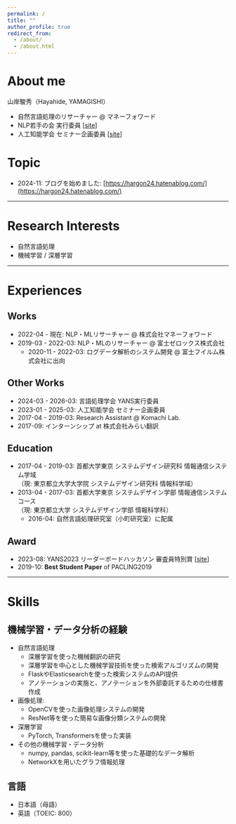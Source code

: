 ```yaml
---
permalink: /
title: ""
author_profile: true
redirect_from: 
  - /about/
  - /about.html
---
```


# About me
山岸駿秀（Hayahide, YAMAGISHI）  
- 自然言語処理のリサーチャー @ マネーフォワード  
- NLP若手の会 実行委員 [[site](https://yans.anlp.jp/entry/yans2024members)]
- 人工知能学会 セミナー企画委員 [[site](https://www.ai-gakkai.or.jp/event/ai-seminar/planningboard_2023/)]

# Topic
- 2024-11: ブログを始めました: [https://hargon24.hatenablog.com/](https://hargon24.hatenablog.com/)

---

# Research Interests
- 自然言語処理
- 機械学習 / 深層学習

---

# Experiences
## Works
- 2022-04 - 現在: NLP・MLリサーチャー @ 株式会社マネーフォワード
- 2019-03 - 2022-03:  NLP・MLのリサーチャー @ 富士ゼロックス株式会社
  - 2020-11 - 2022-03:  ログデータ解析のシステム開発 @ 富士フイルム株式会社に出向

## Other Works
- 2024-03 - 2026-03: 言語処理学会 YANS実行委員
- 2023-01 - 2025-03: 人工知能学会 セミナー企画委員
- 2017-04 - 2019-03: Research Assistant @ Komachi Lab.
- 2017-09: インターンシップ at 株式会社みらい翻訳


## Education
- 2017-04 - 2019-03: 首都大学東京 システムデザイン研究科 情報通信システム学域  
（現: 東京都立大学大学院 システムデザイン研究科 情報科学域）
- 2013-04 - 2017-03: 首都大学東京 システムデザイン学部 情報通信システムコース  
（現: 東京都立大学 システムデザイン学部 情報科学科）
  - 2016-04: 自然言語処理研究室（小町研究室）に配属

## Award
- 2023-08: YANS2023 リーダーボードハッカソン 審査員特別賞 [[site](https://yans.anlp.jp/entry/yans2023report)]
- 2019-10: **Best Student Paper** of PACLING2019

---
# Skills
## 機械学習・データ分析の経験
- 自然言語処理
  - 深層学習を使った機械翻訳の研究
  - 深層学習を中心とした機械学習技術を使った検索アルゴリズムの開発
  - FlaskやElasticsearchを使った検索システムのAPI提供
  - アノテーションの実施と、アノテーションを外部委託するための仕様書作成
- 画像処理:
  - OpenCVを使った画像処理システムの開発
  - ResNet等を使った簡易な画像分類システムの開発
- 深層学習
  - PyTorch, Transformersを使った実装
- その他の機械学習・データ分析
  - numpy, pandas, scikit-learn等を使った基礎的なデータ解析
  - NetworkXを用いたグラフ情報処理

## 言語
- 日本語（母語）
- 英語（TOEIC: 800）


